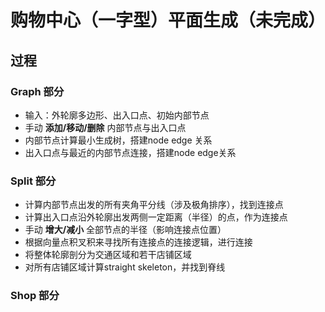 # 购物中心（一字型）平面生成（未完成）

## 过程
### Graph 部分
* 输入：外轮廓多边形、出入口点、初始内部节点
* 手动 **添加/移动/删除** 内部节点与出入口点
* 内部节点计算最小生成树，搭建node edge 关系
* 出入口点与最近的内部节点连接，搭建node edge关系
### Split 部分
* 计算内部节点出发的所有夹角平分线（涉及极角排序），找到连接点
* 计算出入口点沿外轮廓出发两侧一定距离（半径）的点，作为连接点
* 手动 **增大/减小** 全部节点的半径（影响连接点位置）
* 根据向量点积叉积来寻找所有连接点的连接逻辑，进行连接
* 将整体轮廓剖分为交通区域和若干店铺区域
* 对所有店铺区域计算straight skeleton，并找到脊线
### Shop 部分
